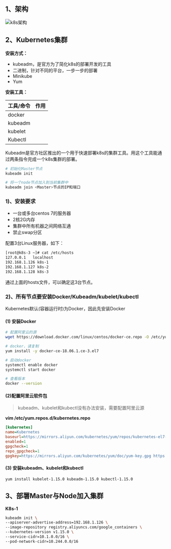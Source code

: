 ## 1、架构

![k8s架构](http://notebook-1.aoae.top/16157791694284)

## 2、Kubernetes集群

**安装方式：**

- kubeadm，是官方为了简化k8s的部署开发的工具
- 二进制，针对不同的平台，一步一步的部署
- Minikube
- Yum

**安装工具：**

| 工具/命令 | 作用 |
| --------- | ---- |
| docker    |      |
| kubeadm   |      |
| kubelet   |      |
| Kubectl   |      |

Kubeadm是官方社区推出的一个用于快速部署k8s的集群工具。用这个工具能通过两条指令完成一个k8s集群的部署。

```sh
# 初始化Master节点
kubeadm init

# 将一个node节点加入到当前集群中
kubeadm join <Master>节点的IP和端口
```

### 1)、安装要求

- 一台或多台centos 7的服务器
- 2核2G内存
- 集群中所有机器之间网络互通
- 禁止swap分区

配置3台Linux服务器，如下：

```sh
[root@k8s-3 ~]# cat /etc/hosts
127.0.0.1   localhost
192.168.1.126 k8s-1
192.168.1.127 k8s-2
192.168.1.128 k8s-3
```

通过上面的hosts文件，可以确定这3台节点。

### 2)、所有节点要安装Docker/Kubeadm/kubelet/kubectl

Kubernetes默认(容器运行时)为Docker，因此先安装Docker

#### (1) 安装Docker

```sh
# 配置阿里云的源
wget https://download.docker.com/linux/centos/docker-ce.repo -O /etc/yum.repos.d/docker-ce.repo

# docker，请复制
yum install -y docker-ce-18.06.1.ce-3.el7

# 启动docker
systemctl enable docker 
systemctl start docker

# 查看版本
docker --version
```

#### (2)配置阿里云软件包

> kubeadm、kubelet和kubectl没有办法安装，需要配置阿里云源

**vim /etc/yum.repos.d/kubernetes.repo** 

```ini
[kubernetes]
name=Kubernetes
baseurl=https://mirrors.aliyun.com/kubernetes/yum/repos/kubernetes-el7-x86_64
enabled=1
gpgcheck=1
repo_gpgcheck=1
gpgkey=https://mirrors.aliyun.com/kubernetes/yum/doc/yum-key.gpg https://mirrors.aliyun.com/kubernetes/yum/doc/rpm-package-key.gpg                                              
```

#### (3) 安装kubeadm、kubelet和kubectl

```shell
yum install kubelet-1.15.0 kubeadm-1.15.0 kubectl-1.15.0
```

## 3、部署Master与Node加入集群

**K8s-1**

```sh
kubeadm init \ 
--apiserver-advertise-address=192.168.1.126 \
--image-repository registry.aliyuncs.com/google_containers \
--kubernetes-version v1.15.0 \
--service-cidr=10.1.0.0/16 \
--pod-network-cidr=10.244.0.0/16
```





